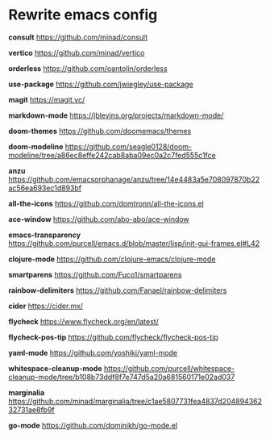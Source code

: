 # Rewrite emacs config

**consult** <https://github.com/minad/consult>

**vertico** <https://github.com/minad/vertico>

**orderless** <https://github.com/oantolin/orderless>

**use-package** <https://github.com/jwiegley/use-package>

**magit** <https://magit.vc/>

**markdown-mode** <https://jblevins.org/projects/markdown-mode/>

**doom-themes** <https://github.com/doomemacs/themes>

**doom-modeline** <https://github.com/seagle0128/doom-modeline/tree/a86ec8effe242cab8aba09ec0a2c7fed555c1fce>

**anzu** <https://github.com/emacsorphanage/anzu/tree/14e4483a5e708097870b22ac56ea693ec1d893bf>

**all-the-icons** <https://github.com/domtronn/all-the-icons.el>

**ace-window** <https://github.com/abo-abo/ace-window>

**emacs-transparency** <https://github.com/purcell/emacs.d/blob/master/lisp/init-gui-frames.el#L42>

**clojure-mode** <https://github.com/clojure-emacs/clojure-mode>

**smartparens** <https://github.com/Fuco1/smartparens>

**rainbow-delimiters** <https://github.com/Fanael/rainbow-delimiters>

**cider** <https://cider.mx/>

**flycheck** <https://www.flycheck.org/en/latest/>

**flycheck-pos-tip** <https://github.com/flycheck/flycheck-pos-tip>

**yaml-mode** <https://github.com/yoshiki/yaml-mode>

**whitespace-cleanup-mode** <https://github.com/purcell/whitespace-cleanup-mode/tree/b108b73ddf8f7e747d5a20a681560171e02ad037>

**marginalia** <https://github.com/minad/marginalia/tree/c1ae5807731fea4837d20489436232731ae8fb9f>

**go-mode** <https://github.com/dominikh/go-mode.el>
